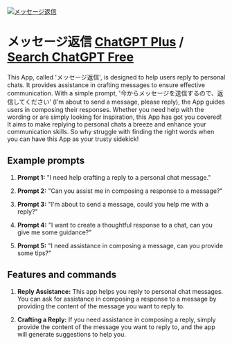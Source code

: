 
[![メッセージ返信](https://files.oaiusercontent.com/file-vmaPQ5yDCMwZ8uJjxsudYAUZ?se=2123-10-18T13%3A14%3A11Z&sp=r&sv=2021-08-06&sr=b&rscc=max-age%3D31536000%2C%20immutable&rscd=attachment%3B%20filename%3D0b975f05-f85b-4fa2-888f-e570754d93ee.png&sig=cAISUjLtmGPS3if7BWZDZ7C37UkGboThMK4d6bOXChI%3D)](https://chat.openai.com/g/g-q6ksU1pYV-metusezifan-xin)

# メッセージ返信 [ChatGPT Plus](https://chat.openai.com/g/g-q6ksU1pYV-metusezifan-xin) / [Search ChatGPT Free](https://gptcall.net/index.html#/?search=%E3%83%A1%E3%83%83%E3%82%BB%E3%83%BC%E3%82%B8%E8%BF%94%E4%BF%A1)

This App, called 'メッセージ返信', is designed to help users reply to personal chats. It provides assistance in crafting messages to ensure effective communication. With a simple prompt, '今からメッセージを送信するので、返信してください' (I'm about to send a message, please reply), the App guides users in composing their responses. Whether you need help with the wording or are simply looking for inspiration, this App has got you covered! It aims to make replying to personal chats a breeze and enhance your communication skills. So why struggle with finding the right words when you can have this App as your trusty sidekick!

## Example prompts

1. **Prompt 1:** "I need help crafting a reply to a personal chat message."

2. **Prompt 2:** "Can you assist me in composing a response to a message?"

3. **Prompt 3:** "I'm about to send a message, could you help me with a reply?"

4. **Prompt 4:** "I want to create a thoughtful response to a chat, can you give me some guidance?"

5. **Prompt 5:** "I need assistance in composing a message, can you provide some tips?"

## Features and commands

1. **Reply Assistance:** This app helps you reply to personal chat messages. You can ask for assistance in composing a response to a message by providing the content of the message you want to reply to.

2. **Crafting a Reply:** If you need assistance in composing a reply, simply provide the content of the message you want to reply to, and the app will generate suggestions to help you.


